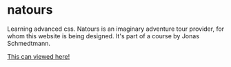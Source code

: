 # natours
Learning advanced css. Natours is an imaginary adventure tour provider, for whom this website is being designed. It's part of a course by Jonas Schmedtmann.

[This can viewed here!](http://codeweed.tech/natours/index.html)
